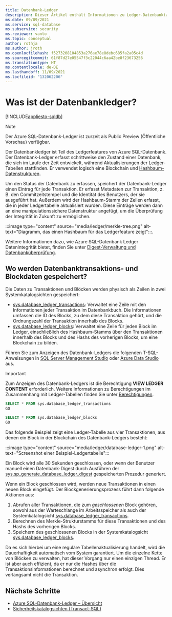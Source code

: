 ```yaml
---
title: Datenbank-Ledger
description: Dieser Artikel enthält Informationen zu Ledger-Datenbanktabellen und zugeordneten Ansichten in der Azure SQL-Datenbank.
ms.date: 09/09/2021
ms.service: sql-database
ms.subservice: security
ms.reviewer: vanto
ms.topic: conceptual
author: rothja
ms.author: jroth
ms.openlocfilehash: f5273208104853a276ae78e8debc685fa2a05c4d
ms.sourcegitcommit: 61f87d27e05547f3c22044c6aa42be8f23673256
ms.translationtype: HT
ms.contentlocale: de-DE
ms.lasthandoff: 11/09/2021
ms.locfileid: "132062206"
---
```

# <a name="what-is-the-database-ledger"></a>Was ist der Datenbankledger?

[!INCLUDE[appliesto-sqldb](../includes/appliesto-sqldb.md)]

> [!NOTE]
> Der Azure SQL-Datenbank-Ledger ist zurzeit als Public Preview (Öffentliche Vorschau) verfügbar.

Der Datenbankledger ist Teil des Ledgerfeatures von Azure SQL-Datenbank. Der Datenbank-Ledger erfasst schrittweise den Zustand einer Datenbank, die sich im Laufe der Zeit entwickelt, während Aktualisierungen der Ledger-Tabellen stattfinden. Er verwendet logisch eine Blockchain und [Hashbaum-Datenstrukturen](/archive/msdn-magazine/2018/march/blockchain-blockchain-fundamentals). 

Um den Status der Datenbank zu erfassen, speichert der Datenbank-Ledger einen Eintrag für jede Transaktion. Er erfasst Metadaten zur Transaktion, z. B. den Commitzeitstempel und die Identität des Benutzers, der sie ausgeführt hat. Außerdem wird der Hashbaum-Stamm der Zeilen erfasst, die in jeder Ledgertabelle aktualisiert wurden. Diese Einträge werden dann an eine manipulationssichere Datenstruktur angefügt, um die Überprüfung der Integrität in Zukunft zu ermöglichen.

:::image type="content" source="media/ledger/merkle-tree.png" alt-text="Diagramm, das einen Hashbaum für das Ledgerfeature zeigt":::.

Weitere Informationen dazu, wie Azure SQL-Datenbank Ledger Datenintegrität bietet, finden Sie unter [Digest-Verwaltung und Datenbanküberprüfung](ledger-digest-management-and-database-verification.md).

## <a name="where-are-database-transaction-and-block-data-stored"></a>Wo werden Datenbanktransaktions- und Blockdaten gespeichert?

Die Daten zu Transaktionen und Blöcken werden physisch als Zeilen in zwei Systemkatalogsichten gespeichert:

- [sys.database_ledger_transactions](/sql/relational-databases/system-catalog-views/sys-database-ledger-transactions-transact-sql): Verwaltet eine Zeile mit den Informationen jeder Transaktion im Datenbankbuch. Die Informationen umfassen die ID des Blocks, zu dem diese Transaktion gehört, und die Ordnungszahl der Transaktion innerhalb des Blocks. 
- [sys.database_ledger_blocks](/sql/relational-databases/system-catalog-views/sys-database-ledger-blocks-transact-sql): Verwaltet eine Zeile für jeden Block im Ledger, einschließlich des Hashbaum-Stamms über den Transaktionen innerhalb des Blocks und des Hashs des vorherigen Blocks, um eine Blockchain zu bilden.

Führen Sie zum Anzeigen des Datenbank-Ledgers die folgenden T-SQL-Anweisungen in [SQL Server Management Studio](/sql/ssms/download-sql-server-management-studio-ssms) oder [Azure Data Studio](/sql/azure-data-studio/download-azure-data-studio) aus.

> [!IMPORTANT]
> Zum Anzeigen des Datenbank-Ledgers ist die Berechtigung **VIEW LEDGER CONTENT** erforderlich. Weitere Informationen zu Berechtigungen im Zusammenhang mit Ledger-Tabellen finden Sie unter [Berechtigungen](/sql/relational-databases/security/permissions-database-engine#asdbpermissions). 

```sql
SELECT * FROM sys.database_ledger_transactions
GO

SELECT * FROM sys.database_ledger_blocks
GO
```

Das folgende Beispiel zeigt eine Ledger-Tabelle aus vier Transaktionen, aus denen ein Block in der Blockchain des Datenbank-Ledgers besteht:

:::image type="content" source="media/ledger/database-ledger-1.png" alt-text="Screenshot einer Beispiel-Ledgertabelle":::

Ein Block wird alle 30 Sekunden geschlossen, oder wenn der Benutzer manuell einen Datenbank-Digest durch Ausführen der [sys.sp_generate_database_ledger_digest](/sql/relational-databases/system-stored-procedures/sys-sp-generate-database-ledger-digest-transact-sql) gespeicherten Prozedur generiert. 

Wenn ein Block geschlossen wird, werden neue Transaktionen in einen neuen Block eingefügt. Der Blockgenerierungsprozess führt dann folgende Aktionen aus:

1. Abrufen aller Transaktionen, die zum *geschlossenen* Block gehören, sowohl aus der Warteschlange im Arbeitsspeicher als auch der Systemkatalogsicht [sys.database_ledger_transactions](/sql/relational-databases/system-catalog-views/sys-database-ledger-transactions-transact-sql).
1. Berechnen des Merkle-Strukturstamms für diese Transaktionen und des Hashs des vorherigen Blocks.
1. Speichern des geschlossenen Blocks in der Systemkatalogsicht [sys.database_ledger_blocks](/sql/relational-databases/system-catalog-views/sys-database-ledger-blocks-transact-sql). 

Da es sich hierbei um eine reguläre Tabellenaktualisierung handelt, wird die Dauerhaftigkeit automatisch vom System garantiert. Um die einzelne Kette von Blöcken zu verwalten, hat dieser Vorgang nur einen einzigen Thread. Er ist aber auch effizient, da er nur die Hashes über die Transaktionsinformationen berechnet und asynchron erfolgt. Dies verlangsamt nicht die Transaktion.   

## <a name="next-steps"></a>Nächste Schritte

- [Azure SQL-Datenbank-Ledger – Übersicht](ledger-overview.md) 
- [Sicherheitskatalogsichten (Transact-SQL)](/sql/relational-databases/system-catalog-views/security-catalog-views-transact-sql)
